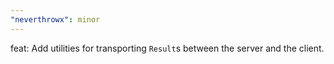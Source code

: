 ```yaml
---
"neverthrowx": minor
---
```


feat: Add utilities for transporting `Result`s between the server and the client.
